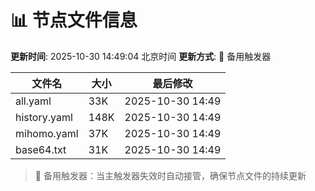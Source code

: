 # 📊 节点文件信息

**更新时间**: 2025-10-30 14:49:04 北京时间
**更新方式**: 🔄 备用触发器

| 文件名 | 大小 | 最后修改 |
|--------|------|----------|
| all.yaml | 33K | 2025-10-30 14:49 |
| history.yaml | 148K | 2025-10-30 14:49 |
| mihomo.yaml | 37K | 2025-10-30 14:49 |
| base64.txt | 31K | 2025-10-30 14:49 |

> 🔄 备用触发器：当主触发器失效时自动接管，确保节点文件的持续更新
